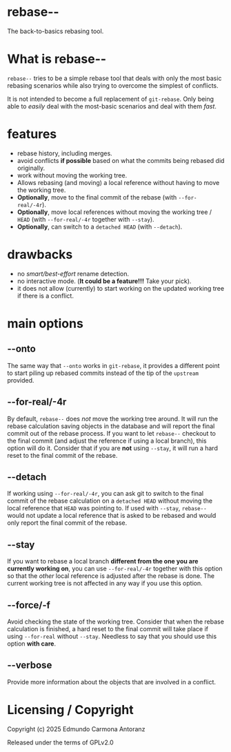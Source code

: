 # rebase--

The back-to-basics rebasing tool.

# What is rebase--

`rebase--` tries to be a simple rebase tool that
deals with only the most basic rebasing scenarios
while also trying to overcome the simplest of 
conflicts.

It is not intended to become a full replacement of `git-rebase`. Only
being able to _easily_ deal with the most-basic scenarios and deal with
them _fast_.


# features
- rebase history, including merges.
- avoid conflicts **if possible** based on what the commits being rebased did originally.
- work without moving the working tree.
- Allows rebasing (and moving) a local reference without having to move the working tree.
- **Optionally**, move to the final commit of the rebase (with `--for-real/-4r`).
- **Optionally**, move local references without moving the working tree / `HEAD` (with `--for-real/-4r`
together with `--stay`).
- **Optionally**, can switch to a `detached HEAD` (with `--detach`).

# drawbacks
- no _smart/best-effort_ rename detection.
- no interactive mode. (**It could be a feature!!!** Take your pick).
- it does not allow (currently) to start working on the updated working tree
if there is a conflict.


# main options

## --onto
The same way that `--onto` works in `git-rebase`, it provides a different point
to start piling up rebased commits instead of the tip of the `upstream` provided.

## --for-real/-4r
By default, `rebase--` does _not_ move the working tree around. It will run the
rebase calculation saving objects in the database and will report the final commit
out of the rebase process. If you want to let `rebase--` checkout to the final commit
(and adjust the reference if using a local branch), this option will do it. Consider that
if you are **not** using `--stay`, it will run a hard reset to the final commit of the rebase.

## --detach
If working using `--for-real/-4r`, you can ask git to switch to the final commit of the rebase
calculation on a `detached HEAD` without moving the local reference that `HEAD` was pointing to.
If used with `--stay`, `rebase--` would not update a local reference that is asked to be rebased
and would only report the final commit of the rebase.

## --stay
If you want to rebase a local branch **different from the one you are currently working on**,
you can use `--for-real/-4r` together with this option so that the _other_ local reference is adjusted
after the rebase is done. The current working tree is not affected in any way if you use this option.

## --force/-f
Avoid checking the state of the working tree. Consider that when the rebase calculation is finished, a hard
reset to the final commit will take place if using `--for-real` without `--stay`. Needless to say that
you should use this option **with care**.

## --verbose
Provide more information about the objects that are involved in a conflict.

# Licensing / Copyright
Copyright (c) 2025 Edmundo Carmona Antoranz

Released under the terms of GPLv2.0
